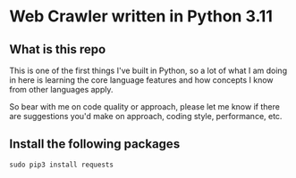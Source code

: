# Web Crawler written in Python 3.11

## What is this repo
This is one of the first things I've built in Python, so a lot of what I am doing in here is learning the core language features and how concepts I know from other languages apply.

So bear with me on code quality or approach, please let me know if there are suggestions you'd make on approach, coding style, performance, etc.

## Install the following packages

```sudo pip3 install requests```